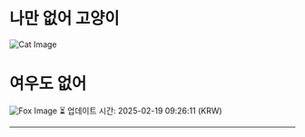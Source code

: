 
# 나만 없어 고양이

![Cat Image](https://cdn2.thecatapi.com/images/473.jpg)

# 여우도 없어
![Fox Image](https://randomfox.ca/images/66.jpg)
⏳ 업데이트 시간: 2025-02-19 09:26:11 (KRW)

---
